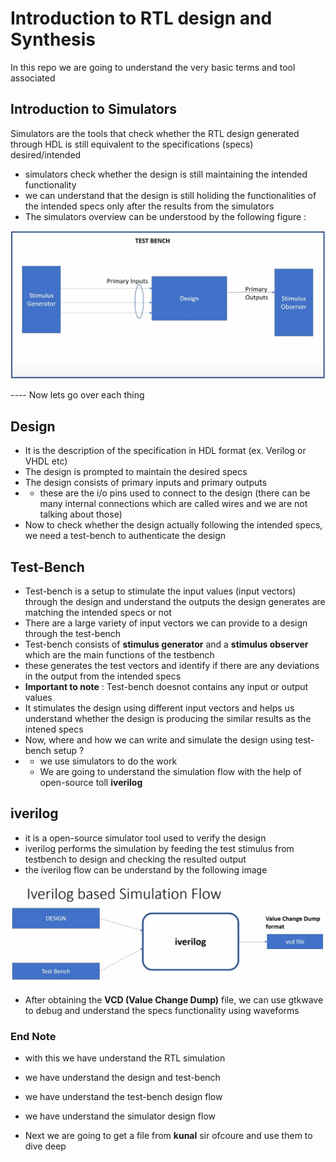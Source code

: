 # Introduction to RTL design and Synthesis

In this repo we are going to understand the very basic terms and tool associated

## Introduction to Simulators

Simulators are the tools that check whether the RTL design generated through HDL is still equivalent to the specifications (specs) desired/intended

- simulators check whether the design is still maintaining the intended functionality
- we can understand that the design is still holiding the functionalities of the intended specs only after the results from the simulators
- The simulators overview can be understood by the following figure :

![Image Alt](https://github.com/AS-Arshad/Repo1/blob/aabc4ce56cfe73d857b68faca0b006f6d464248b/RISC-V%20VSD/week-1/Day-1/Screenshot%20from%202025-09-24%2021-04-44.png)


---- Now lets go over each thing

## Design 
- It is the description of the specification in HDL format (ex. Verilog or VHDL etc)
- The design is prompted to maintain the desired specs
- The design consists of primary inputs and primary outputs
- - these are the i/o pins used to connect to the design (there can be many internal connections which are called wires and we are not talking about those)
- Now to check whether the design actually following the intended specs, we need a test-bench to authenticate the design


## Test-Bench
- Test-bench is a setup to stimulate the input values (input vectors) through the design and understand the outputs the design generates are matching the intended specs or not
- There are a large variety of input vectors we can provide to a design through the test-bench
- Test-bench consists of **stimulus generator** and a **stimulus observer** which are the main functions of the testbench
- these generates the test vectors and identify if there are any deviations in the output from the intended specs
- **Important to note** : Test-bench doesnot contains any input or output values
- It stimulates the design using different input vectors and helps us understand whether the design is producing the similar results as the intened specs
- Now, where and how we can write and simulate the design using test-bench setup ?
- - we use simulators to do the work
  - We are going to understand the simulation flow with the help of open-source toll **iverilog**
 
## iverilog

- it is a open-source simulator tool used to verify the design
- iverilog performs the simulation by feeding the test stimulus from testbench to design and checking the resulted output
- the iverilog flow can be understand by the following image

![Image Alt](https://github.com/AS-Arshad/Repo1/blob/803d0c196ee34af8347d053f5023167d9453ca3e/RISC-V%20VSD/week-1/Day-1/iverilog%20based%20simulation%20flow.png)

- After obtaining the **VCD (Value Change Dump)** file, we can use gtkwave to debug and understand the specs functionality using waveforms

### End Note

- with this we have understand the RTL simulation
- we have understand the design and test-bench
- we have understand the test-bench design flow
- we have understand the simulator design flow

- Next we are going to get a file from **kunal** sir ofcoure and use them to dive deep
